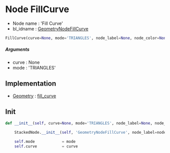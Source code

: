 # Node FillCurve

- Node name : 'Fill Curve'
- bl_idname : [GeometryNodeFillCurve](https://docs.blender.org/api/current/bpy.types.{bl_idname}.html)


``` python
FillCurve(curve=None, mode='TRIANGLES', node_label=None, node_color=None)
```
##### Arguments

- curve : None
- mode : 'TRIANGLES'

## Implementation

- [Geometry](/docs/GeoNodes/Geometry.md) : [fill_curve](/docs/GeoNodes/Geometry.md#fill_curve)

## Init

``` python
def __init__(self, curve=None, mode='TRIANGLES', node_label=None, node_color=None):

    StackedNode.__init__(self, 'GeometryNodeFillCurve', node_label=node_label, node_color=node_color)

    self.mode            = mode
    self.curve           = curve
```
